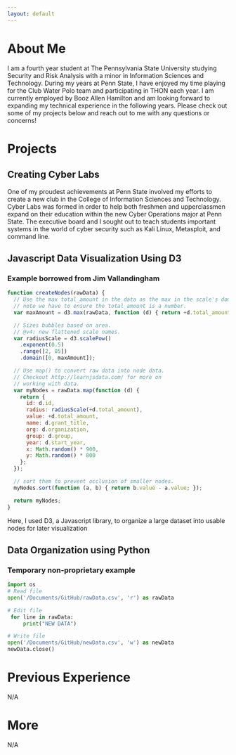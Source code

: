 ```yaml
---
layout: default
---
```


# About Me

I am a fourth year student at The Pennsylvania State University studying Security and Risk Analysis with a minor in Information Sciences and Technology. During my years at Penn State, I have enjoyed my time playing for the Club Water Polo team and participating in THON each year. I am currently employed by Booz Allen Hamilton and am looking forward to expanding my technical experience in the following years. Please check out some of my projects below and reach out to me with any questions or concerns!
#
#
# Projects



## Creating Cyber Labs
One of my proudest achievements at Penn State involved my efforts to create a new club in the College of Information Sciences and Technology. Cyber Labs was formed in order to help both freshmen and upperclassmen expand on their education within the new Cyber Operations major at Penn State. The executive board and I sought out to teach students important systems in the world of cyber security such as Kali Linux, Metasploit, and command line.


## Javascript Data Visualization Using D3

### Example borrowed from Jim Vallandingham


```js
function createNodes(rawData) {
  // Use the max total_amount in the data as the max in the scale's domain
  // note we have to ensure the total_amount is a number.
  var maxAmount = d3.max(rawData, function (d) { return +d.total_amount; });

  // Sizes bubbles based on area.
  // @v4: new flattened scale names.
  var radiusScale = d3.scalePow()
    .exponent(0.5)
    .range([2, 85])
    .domain([0, maxAmount]);

  // Use map() to convert raw data into node data.
  // Checkout http://learnjsdata.com/ for more on
  // working with data.
  var myNodes = rawData.map(function (d) {
    return {
      id: d.id,
      radius: radiusScale(+d.total_amount),
      value: +d.total_amount,
      name: d.grant_title,
      org: d.organization,
      group: d.group,
      year: d.start_year,
      x: Math.random() * 900,
      y: Math.random() * 800
    };
  });

  // sort them to prevent occlusion of smaller nodes.
  myNodes.sort(function (a, b) { return b.value - a.value; });

  return myNodes;
}
```

Here, I used D3, a Javascript library, to organize a large dataset into usable nodes for later visualization


## Data Organization using Python

### Temporary non-proprietary example


```python
import os
# Read file
open('/Documents/GitHub/rawData.csv', 'r') as rawData

# Edit file
 for line in rawData:
     print("NEW DATA")

# Write file
open('/Documents/GitHub/newData.csv', 'w') as newData
newData.close()
```

# Previous Experience

N/A

# More

N/A

